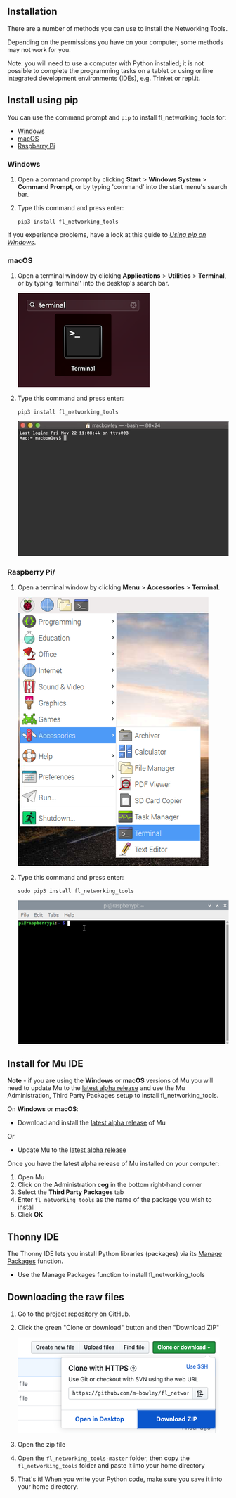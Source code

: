 ## Installation

There are a number of methods you can use to install the Networking Tools. 

Depending on the permissions you have on your computer, some methods may not work for you.

Note: you will need to use a computer with Python installed; it is not possible to complete the programming tasks on a tablet or using online integrated development environments (IDEs), e.g. Trinket or repl.it.

## Install using pip

You can use the command prompt and `pip` to install fl_networking_tools for:

+ [Windows](#windows)
+ [macOS](#macos)
+ [Raspberry Pi](#raspberry-pi)

### Windows

1. Open a command prompt by clicking **Start** > **Windows System** > **Command Prompt**, or by typing 'command' into the start menu's search bar.

2. Type this command and press enter:

    ```
    pip3 install fl_networking_tools
    ```

If you experience problems, have a look at this guide to [_Using pip on Windows_](https://projects.raspberrypi.org/en/projects/using-pip-on-windows).

### macOS

1. Open a terminal window by clicking **Applications** > **Utilities** > **Terminal**, or by typing 'terminal' into the desktop's search bar.

    ![Mac terminal](images/mac_terminal.png)

2. Type this command and press enter:

    ```
    pip3 install fl_networking_tools
    ```

    ![mac pip install](images/mac_pip_install.gif)

### Raspberry Pi/

1. Open a terminal window by clicking **Menu** > **Accessories** > **Terminal**.

    ![pi terminal](images/pi-terminal.png)

2. Type this command and press enter:

    ```
    sudo pip3 install fl_networking_tools
    ```

    ![run pip install guizero](images/pi_pip_install.gif)

## Install for Mu IDE

**Note** - if you are using the **Windows** or **macOS** versions of Mu you will need to update Mu to the [latest alpha release](https://codewith.mu/en/download) and use the Mu Administration, Third Party Packages setup to install fl_networking_tools.   

On **Windows** or **macOS**:

* Download and install the [latest alpha release](https://codewith.mu/en/download) of Mu   

Or

* Update Mu to the [latest alpha release](https://codewith.mu/en/download)   

Once you have the latest alpha release of Mu installed on your computer:      
1. Open Mu   
2. Click on the Administration **cog** in the bottom right-hand corner   
3. Select the **Third Party Packages** tab   
4. Enter `fl_networking_tools` as the name of the package you wish to install   
5. Click **OK**   

## Thonny IDE

The Thonny IDE lets you install Python libraries (packages) via its [Manage Packages](https://github.com/thonny/thonny/wiki/InstallingPackages) function.

* Use the Manage Packages function to install fl_networking_tools

## Downloading the raw files

1. Go to the [project repository](https://github.com/m-bowley/fl_networking_tools) on GitHub.

2. Click the green "Clone or download" button and then "Download ZIP"

    ![Download the zip](images/download-zip.png)

3. Open the zip file

4. Open the `fl_networking_tools-master` folder, then copy the `fl_networking_tools` folder and paste it into your home directory

5. That's it! When you write your Python code, make sure you save it into your home directory.